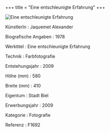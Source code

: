 +++
title = "Eine entschleunigte Erfahrung"
+++

![Eine entschleunigte Erfahrung](/images/f1692.jpg)


KünstlerIn
: Jaquemet Alexander

Biografische Angaben
: 1978

Werktitel
: Eine entschleunigte Erfahrung

Technik
: Farbfotografie

Entstehungsjahr
: 2009

Höhe (mm)
: 580

Breite (mm)
: 410

Eigentum
: Stadt Biel

Erwerbungsjahr
: 2009

Kategorie
: Fotografie

Referenz
: F1692
